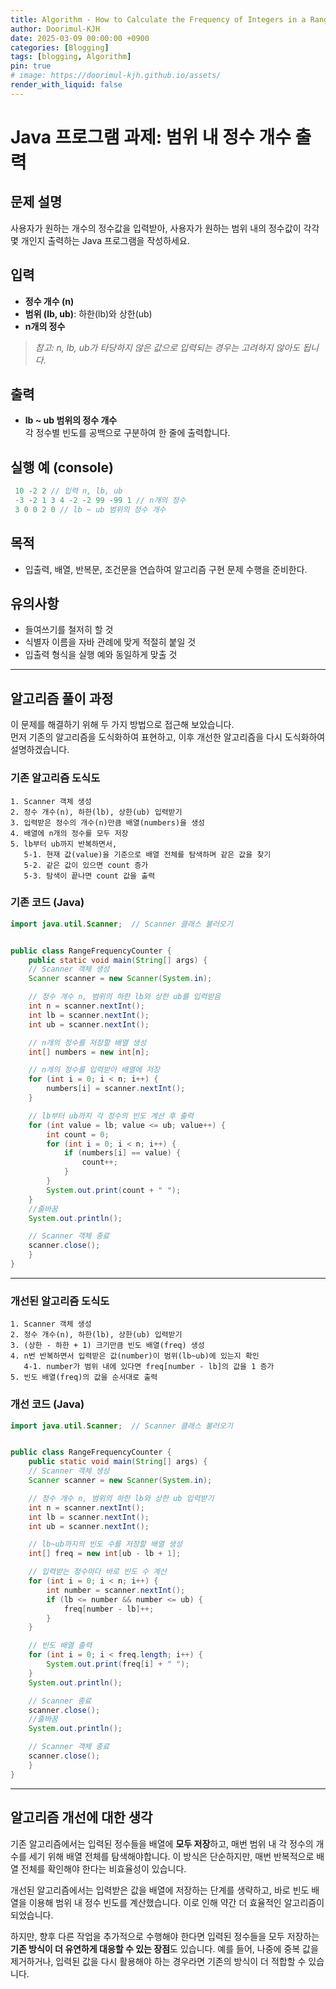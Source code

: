 ```yaml
---
title: Algorithm - How to Calculate the Frequency of Integers in a Range Using Java
author: Doorimul-KJH
date: 2025-03-09 00:00:00 +0900
categories: [Blogging]
tags: [blogging, Algorithm]
pin: true
# image: https://doorimul-kjh.github.io/assets/
render_with_liquid: false
---
```


# Java 프로그램 과제: 범위 내 정수 개수 출력

## 문제 설명
사용자가 원하는 개수의 정수값을 입력받아, 사용자가 원하는 범위 내의 정수값이 각각 몇 개인지 출력하는 Java 프로그램을 작성하세요.

## 입력
- **정수 개수 (n)**
- **범위 (lb, ub)**: 하한(lb)와 상한(ub)
- **n개의 정수**

> *참고: n, lb, ub가 타당하지 않은 값으로 입력되는 경우는 고려하지 않아도 됩니다.*

## 출력
- **lb ~ ub 범위의 정수 개수**  
  각 정수별 빈도를 공백으로 구분하여 한 줄에 출력합니다.

## 실행 예 (console)
```java
 10 -2 2 // 입력 n, lb, ub
 -3 -2 1 3 4 -2 -2 99 -99 1 // n개의 정수
 3 0 0 2 0 // lb ~ ub 범위의 정수 개수
```

## 목적
- 입출력, 배열, 반복문, 조건문을 연습하여 알고리즘 구현 문제 수행을 준비한다.

## 유의사항
- 들여쓰기를 철저히 할 것
- 식별자 이름을 자바 관례에 맞게 적절히 붙일 것
- 입출력 형식을 실행 예와 동일하게 맞출 것

---

## 알고리즘 풀이 과정

이 문제를 해결하기 위해 두 가지 방법으로 접근해 보았습니다.  
먼저 기존의 알고리즘을 도식화하여 표현하고, 이후 개선한 알고리즘을 다시 도식화하여 설명하겠습니다.

### 기존 알고리즘 도식도
```
1. Scanner 객체 생성
2. 정수 개수(n), 하한(lb), 상한(ub) 입력받기
3. 입력받은 정수의 개수(n)만큼 배열(numbers)을 생성
4. 배열에 n개의 정수를 모두 저장
5. lb부터 ub까지 반복하면서,
   5-1. 현재 값(value)을 기준으로 배열 전체를 탐색하며 같은 값을 찾기
   5-2. 같은 값이 있으면 count 증가
   5-3. 탐색이 끝나면 count 값을 출력
```

### 기존 코드 (Java)

```java
import java.util.Scanner;  // Scanner 클래스 불러오기


public class RangeFrequencyCounter {
    public static void main(String[] args) {
    // Scanner 객체 생성
    Scanner scanner = new Scanner(System.in);

    // 정수 개수 n, 범위의 하한 lb와 상한 ub를 입력받음
    int n = scanner.nextInt();
    int lb = scanner.nextInt();
    int ub = scanner.nextInt();

    // n개의 정수를 저장할 배열 생성
    int[] numbers = new int[n];

    // n개의 정수를 입력받아 배열에 저장
    for (int i = 0; i < n; i++) {
        numbers[i] = scanner.nextInt();
    }

    // lb부터 ub까지 각 정수의 빈도 계산 후 출력
    for (int value = lb; value <= ub; value++) {
        int count = 0;
        for (int i = 0; i < n; i++) {
            if (numbers[i] == value) {
                count++;
            }
        }
        System.out.print(count + " ");
    }
    //줄바꿈
    System.out.println();

    // Scanner 객체 종료
    scanner.close();
    }
}
```

---

### 개선된 알고리즘 도식도
```
1. Scanner 객체 생성
2. 정수 개수(n), 하한(lb), 상한(ub) 입력받기
3. (상한 - 하한 + 1) 크기만큼 빈도 배열(freq) 생성
4. n번 반복하면서 입력받은 값(number)이 범위(lb~ub)에 있는지 확인
   4-1. number가 범위 내에 있다면 freq[number - lb]의 값을 1 증가
5. 빈도 배열(freq)의 값을 순서대로 출력
```

### 개선 코드 (Java)

```java
import java.util.Scanner;  // Scanner 클래스 불러오기


public class RangeFrequencyCounter {
    public static void main(String[] args) {
    // Scanner 객체 생성
    Scanner scanner = new Scanner(System.in);

    // 정수 개수 n, 범위의 하한 lb와 상한 ub 입력받기
    int n = scanner.nextInt();
    int lb = scanner.nextInt();
    int ub = scanner.nextInt();

    // lb~ub까지의 빈도 수를 저장할 배열 생성
    int[] freq = new int[ub - lb + 1];

    // 입력받는 정수마다 바로 빈도 수 계산
    for (int i = 0; i < n; i++) {
        int number = scanner.nextInt();
        if (lb <= number && number <= ub) {
            freq[number - lb]++;
        }
    }

    // 빈도 배열 출력
    for (int i = 0; i < freq.length; i++) {
        System.out.print(freq[i] + " ");
    }
    System.out.println();

    // Scanner 종료
    scanner.close();
    //줄바꿈
    System.out.println();

    // Scanner 객체 종료
    scanner.close();
    }
}
```

---

## 알고리즘 개선에 대한 생각

기존 알고리즘에서는 입력된 정수들을 배열에 **모두 저장**하고, 매번 범위 내 각 정수의 개수를 세기 위해 배열 전체를 탐색해야합니다. 이 방식은 단순하지만, 매번 반복적으로 배열 전체를 확인해야 한다는 비효율성이 있습니다.

개선된 알고리즘에서는 입력받은 값을 배열에 저장하는 단계를 생략하고, 바로 빈도 배열을 이용해 범위 내 정수 빈도를 계산했습니다. 이로 인해 약간 더 효율적인 알고리즘이 되었습니다.

하지만, 향후 다른 작업을 추가적으로 수행해야 한다면 입력된 정수들을 모두 저장하는 **기존 방식이 더 유연하게 대응할 수 있는 장점**도 있습니다. 예를 들어, 나중에 중복 값을 제거하거나, 입력된 값을 다시 활용해야 하는 경우라면 기존의 방식이 더 적합할 수 있습니다.